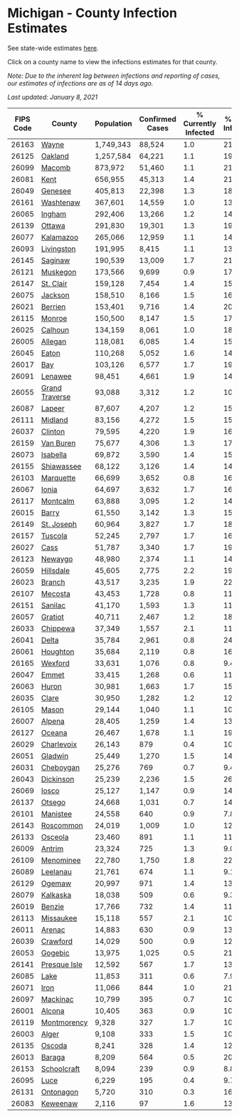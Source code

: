 # Michigan - County Infection Estimates

See state-wide estimates [here](/infections/us-mi).

Click on a county name to view the infections estimates for that county.

*Note: Due to the inherent lag between infections and reporting of cases, our estimates of infections are as of 14 days ago.*

*Last updated: January 8, 2021*

|   FIPS Code |                           County |   Population |   Confirmed Cases |   % Currently Infected |   % Total Infected |
|-------------|----------------------------------|--------------|-------------------|------------------------|--------------------|
|       26163 |                   [Wayne](wayne) |    1,749,343 |            88,524 |                    1.0 |               21.0 |
|       26125 |               [Oakland](oakland) |    1,257,584 |            64,221 |                    1.1 |               19.1 |
|       26099 |                 [Macomb](macomb) |      873,972 |            51,460 |                    1.1 |               21.1 |
|       26081 |                     [Kent](kent) |      656,955 |            45,313 |                    1.4 |               21.4 |
|       26049 |               [Genesee](genesee) |      405,813 |            22,398 |                    1.3 |               18.6 |
|       26161 |           [Washtenaw](washtenaw) |      367,601 |            14,559 |                    1.0 |               13.5 |
|       26065 |                 [Ingham](ingham) |      292,406 |            13,266 |                    1.2 |               14.1 |
|       26139 |                 [Ottawa](ottawa) |      291,830 |            19,301 |                    1.3 |               19.8 |
|       26077 |           [Kalamazoo](kalamazoo) |      265,066 |            12,959 |                    1.1 |               14.8 |
|       26093 |         [Livingston](livingston) |      191,995 |             8,415 |                    1.1 |               13.9 |
|       26145 |               [Saginaw](saginaw) |      190,539 |            13,009 |                    1.7 |               21.5 |
|       26121 |             [Muskegon](muskegon) |      173,566 |             9,699 |                    0.9 |               17.3 |
|       26147 |           [St. Clair](st.-clair) |      159,128 |             7,454 |                    1.4 |               15.0 |
|       26075 |               [Jackson](jackson) |      158,510 |             8,166 |                    1.5 |               16.3 |
|       26021 |               [Berrien](berrien) |      153,401 |             9,716 |                    1.4 |               20.0 |
|       26115 |                 [Monroe](monroe) |      150,500 |             8,147 |                    1.5 |               17.0 |
|       26025 |               [Calhoun](calhoun) |      134,159 |             8,061 |                    1.0 |               18.4 |
|       26005 |               [Allegan](allegan) |      118,081 |             6,085 |                    1.4 |               15.5 |
|       26045 |                   [Eaton](eaton) |      110,268 |             5,052 |                    1.6 |               14.0 |
|       26017 |                       [Bay](bay) |      103,126 |             6,577 |                    1.7 |               19.5 |
|       26091 |               [Lenawee](lenawee) |       98,451 |             4,661 |                    1.9 |               14.1 |
|       26055 | [Grand Traverse](grand-traverse) |       93,088 |             3,312 |                    1.2 |               10.2 |
|       26087 |                 [Lapeer](lapeer) |       87,607 |             4,207 |                    1.2 |               15.2 |
|       26111 |               [Midland](midland) |       83,156 |             4,272 |                    1.5 |               15.5 |
|       26037 |               [Clinton](clinton) |       79,595 |             4,220 |                    1.9 |               16.3 |
|       26159 |           [Van Buren](van-buren) |       75,677 |             4,306 |                    1.3 |               17.0 |
|       26073 |             [Isabella](isabella) |       69,872 |             3,590 |                    1.4 |               15.5 |
|       26155 |         [Shiawassee](shiawassee) |       68,122 |             3,126 |                    1.4 |               14.7 |
|       26103 |           [Marquette](marquette) |       66,699 |             3,652 |                    0.8 |               16.4 |
|       26067 |                   [Ionia](ionia) |       64,697 |             3,632 |                    1.7 |               16.9 |
|       26117 |             [Montcalm](montcalm) |       63,888 |             3,095 |                    1.2 |               14.5 |
|       26015 |                   [Barry](barry) |       61,550 |             3,142 |                    1.3 |               15.2 |
|       26149 |         [St. Joseph](st.-joseph) |       60,964 |             3,827 |                    1.7 |               18.5 |
|       26157 |               [Tuscola](tuscola) |       52,245 |             2,797 |                    1.7 |               16.6 |
|       26027 |                     [Cass](cass) |       51,787 |             3,340 |                    1.7 |               19.1 |
|       26123 |               [Newaygo](newaygo) |       48,980 |             2,374 |                    1.1 |               14.4 |
|       26059 |           [Hillsdale](hillsdale) |       45,605 |             2,775 |                    2.2 |               19.2 |
|       26023 |                 [Branch](branch) |       43,517 |             3,235 |                    1.9 |               22.5 |
|       26107 |               [Mecosta](mecosta) |       43,453 |             1,728 |                    0.8 |               11.8 |
|       26151 |               [Sanilac](sanilac) |       41,170 |             1,593 |                    1.3 |               11.8 |
|       26057 |               [Gratiot](gratiot) |       40,711 |             2,467 |                    1.2 |               18.1 |
|       26033 |             [Chippewa](chippewa) |       37,349 |             1,557 |                    2.1 |               11.8 |
|       26041 |                   [Delta](delta) |       35,784 |             2,961 |                    0.8 |               24.1 |
|       26061 |             [Houghton](houghton) |       35,684 |             2,119 |                    0.8 |               16.5 |
|       26165 |               [Wexford](wexford) |       33,631 |             1,076 |                    0.8 |                9.4 |
|       26047 |                   [Emmet](emmet) |       33,415 |             1,268 |                    0.6 |               11.7 |
|       26063 |                   [Huron](huron) |       30,981 |             1,663 |                    1.7 |               15.9 |
|       26035 |                   [Clare](clare) |       30,950 |             1,282 |                    1.2 |               12.2 |
|       26105 |                   [Mason](mason) |       29,144 |             1,040 |                    1.1 |               10.5 |
|       26007 |                 [Alpena](alpena) |       28,405 |             1,259 |                    1.4 |               13.7 |
|       26127 |                 [Oceana](oceana) |       26,467 |             1,678 |                    1.1 |               19.0 |
|       26029 |         [Charlevoix](charlevoix) |       26,143 |               879 |                    0.4 |               10.3 |
|       26051 |               [Gladwin](gladwin) |       25,449 |             1,270 |                    1.5 |               14.7 |
|       26031 |           [Cheboygan](cheboygan) |       25,276 |               769 |                    0.7 |                9.4 |
|       26043 |           [Dickinson](dickinson) |       25,239 |             2,236 |                    1.5 |               26.0 |
|       26069 |                   [Iosco](iosco) |       25,127 |             1,147 |                    0.9 |               14.4 |
|       26137 |                 [Otsego](otsego) |       24,668 |             1,031 |                    0.7 |               14.7 |
|       26101 |             [Manistee](manistee) |       24,558 |               640 |                    0.9 |                7.8 |
|       26143 |           [Roscommon](roscommon) |       24,019 |             1,009 |                    1.0 |               12.7 |
|       26133 |               [Osceola](osceola) |       23,460 |               891 |                    1.1 |               11.3 |
|       26009 |                 [Antrim](antrim) |       23,324 |               725 |                    1.3 |                9.0 |
|       26109 |           [Menominee](menominee) |       22,780 |             1,750 |                    1.8 |               22.1 |
|       26089 |             [Leelanau](leelanau) |       21,761 |               674 |                    1.1 |                9.1 |
|       26129 |                 [Ogemaw](ogemaw) |       20,997 |               971 |                    1.4 |               13.9 |
|       26079 |             [Kalkaska](kalkaska) |       18,038 |               509 |                    0.6 |                9.3 |
|       26019 |                 [Benzie](benzie) |       17,766 |               732 |                    1.4 |               11.9 |
|       26113 |           [Missaukee](missaukee) |       15,118 |               557 |                    2.1 |               10.8 |
|       26011 |                 [Arenac](arenac) |       14,883 |               630 |                    0.9 |               13.3 |
|       26039 |             [Crawford](crawford) |       14,029 |               500 |                    0.9 |               12.1 |
|       26053 |               [Gogebic](gogebic) |       13,975 |             1,025 |                    0.5 |               21.6 |
|       26141 |     [Presque Isle](presque-isle) |       12,592 |               567 |                    1.7 |               13.4 |
|       26085 |                     [Lake](lake) |       11,853 |               311 |                    0.6 |                7.9 |
|       26071 |                     [Iron](iron) |       11,066 |               844 |                    1.0 |               21.6 |
|       26097 |             [Mackinac](mackinac) |       10,799 |               395 |                    0.7 |               10.8 |
|       26001 |                 [Alcona](alcona) |       10,405 |               363 |                    0.9 |               10.5 |
|       26119 |       [Montmorency](montmorency) |        9,328 |               327 |                    1.7 |               10.5 |
|       26003 |                   [Alger](alger) |        9,108 |               333 |                    1.5 |               10.5 |
|       26135 |                 [Oscoda](oscoda) |        8,241 |               328 |                    1.4 |               12.2 |
|       26013 |                 [Baraga](baraga) |        8,209 |               564 |                    0.5 |               20.5 |
|       26153 |       [Schoolcraft](schoolcraft) |        8,094 |               239 |                    0.9 |                8.8 |
|       26095 |                     [Luce](luce) |        6,229 |               195 |                    0.4 |                9.7 |
|       26131 |           [Ontonagon](ontonagon) |        5,720 |               310 |                    0.3 |               16.0 |
|       26083 |             [Keweenaw](keweenaw) |        2,116 |                97 |                    1.6 |               13.2 |